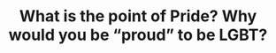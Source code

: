 ---
layout: myth
type: question
title: What is the point of Pride? Why would you be “proud” to be LGBT?
short: Pride is the opposite of shame. In a world where you’re often told to be ashamed of who you are, to be proud is to&nbsp;resist.
tags: Gay
order: 1
---
